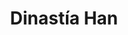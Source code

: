 ﻿---
title: "Dinastía Han"
permalink: periodes_138.html
layout: periode
dataInici: -206
dataFi: 220
sidebar: periodes
pares:
  - 144:
    title: "Dinastías Chinas"
    dataInici: "(-2070)"
    dataFi: "(420)"

fills:
  - 139:
    title: "Han Occidental"
    dataInici: "(-206)"
    dataFi: "(9)"

  - 140:
    title: "Han Oriental"
    dataInici: "(9)"
    dataFi: "(220)"

jocsPrincipals:
jocsEscenaris:
  - title: "At the Gates of Loyang"
    bggId: 39683
    dataInici: 
    dataFi: 

jocsEpoca:
jocsEpocaEscenaris:
---
